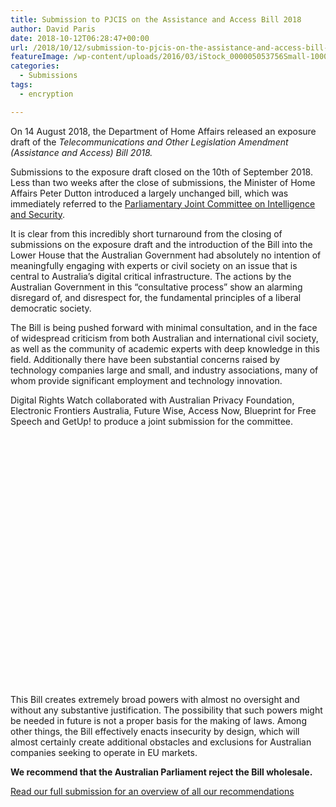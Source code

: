 ```yaml
---
title: Submission to PJCIS on the Assistance and Access Bill 2018
author: David Paris
date: 2018-10-12T06:28:47+00:00
url: /2018/10/12/submission-to-pjcis-on-the-assistance-and-access-bill-2018/
featureImage: /wp-content/uploads/2016/03/iStock_000005053756Small-1000x350-1.jpg
categories:
  - Submissions
tags:
  - encryption

---
```

On 14 August 2018, the Department of Home Affairs released an exposure draft of the _Telecommunications and Other Legislation Amendment (Assistance and Access) Bill 2018._

Submissions to the exposure draft closed on the 10th of September 2018. Less than two weeks after the close of submissions, the Minister of Home Affairs Peter Dutton introduced a largely unchanged bill, which was immediately referred to the [Parliamentary Joint Committee on Intelligence and Security][1].

It is clear from this incredibly short turnaround from the closing of submissions on the exposure draft and the introduction of the Bill into the Lower House that the Australian Government had absolutely no intention of meaningfully engaging with experts or civil society on an issue that is central to Australia’s digital critical infrastructure. The actions by the Australian Government in this “consultative process” show an alarming disregard of, and disrespect for, the fundamental principles of a liberal democratic society. 

The Bill is being pushed forward with minimal consultation, and in the face of widespread criticism from both Australian and international civil society, as well as the community of academic experts with deep knowledge in this field. Additionally there have been substantial concerns raised by technology companies large and small, and industry associations, many of whom provide significant employment and technology innovation.  


<p style="text-align:left">
  Digital Rights Watch collaborated with Australian Privacy Foundation, Electronic Frontiers Australia, Future Wise, Access Now, Blueprint for Free Speech and GetUp! to produce a joint submission for the committee.<br />
</p>

<div data-configid="29076025/65116507" style="width:100%; height:400px;" class="issuuembed">
</div>

This Bill creates extremely broad powers with almost no oversight and without any substantive justification. The possibility that such powers might be needed in future is not a proper basis for the making of laws. Among other things, the Bill effectively enacts insecurity by design, which will almost certainly create additional obstacles and exclusions for Australian companies seeking to operate in EU markets. 

**We recommend that the Australian Parliament reject the Bill wholesale.**

[Read our full submission for an overview of all our recommendations][2]

 [1]: https://www.aph.gov.au/Parliamentary_Business/Committees/Joint/Intelligence_and_Security/TelcoAmendmentBill2018
 [2]: /wp-content/uploads/2018/10/PJCIS-Encryption-Bill-Sub.pdf